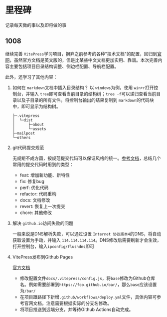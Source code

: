 # 里程碑

记录每天做的事以及即将做的事

## 1008

继续完善 `VitePress`学习项目，摒弃之前参考的各种"技术文档"的配置，回归到[官网](https://vitepress.vuejs.org/ "官方文档")，虽然官方文档是英文版的，但是比某些中文文档更加实用、靠谱。本次完善内容主要包括项目目录结构调整、侧边栏配置、导航栏配置。

此外，还学习了其他内容：

1. 如何在 `markdown`文档中插入目录结构？
   以 `windows`为例，使用 `win+r`打开控制台，并输入 `tree`即可查看当前目录的结构树；`tree -f`可以递归查看当前目录以及子目录的所有文件。将控制台输出的结果复制到 `markdown`的代码块中，即可显示为结构树。

   ```
   ├─.vitepress
   │  └─dist
   │      ├─about
   │      └─assets
   ├─mailpost
   └─others
   ```
   
2. git代码提交规范

   无规矩不成方圆，按规范提交代码可以保证风格的统一。[参考文档](https://juejin.cn/post/7023927717292671012)，总结几个常用的提交代码时用到的类型：

   + feat: 增加新功能、新特性
   + fix: 修复bug
   + perf: 优化代码
   + refactor: 代码重构
   + docs: 文档修改
   + revert: 恢复上一次提交
   + chore: 其他修改
   
3. 解决 `github.io`访问失败的问题

   一般来说是DNS解析失败，可以通过设置 `Internet 协议版本4`的DNS，将自动获取设置为手动，并输入 `114.114.114.114`。DNS修改后需要刷新才会生效，打开控制台，输入`ipconfig/flushdns`即可
   
4. VitePress发布到Github Pages

   [官方文档](https://vitepress.vuejs.org/guide/deploying#github-pages)

   + 修改配置文件`docs/.vitepress/config.js`，将`base`修改为Github仓库名。例如需要部署到`https://foo.github.io/bar/`，那么`base`应该设置为`/bar/`
   + 在项目跟路径下新增`.github/workflows/deploy.yml`文件，具体内容可参考官网文档。注意需要根据实际的分支名修改。
   + 将项目推送到远端分支，并等待Github Actions自动完成。
